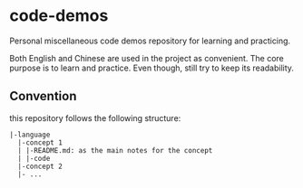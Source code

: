 # code-demos

Personal miscellaneous code demos repository for learning and practicing. 

Both English and Chinese are used in the project as convenient. The core purpose is to learn and practice. Even though, still try to keep its readability.

## Convention

this repository follows the following structure:

```
|-language
  |-concept 1
  | |-README.md: as the main notes for the concept
  | |-code
  |-concept 2
  |- ...
```